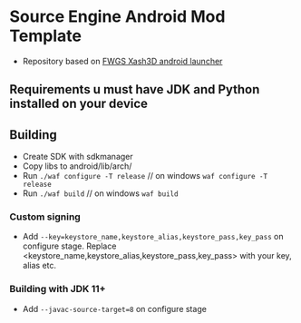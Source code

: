 # Source Engine Android Mod Template 
- Repository based on [FWGS Xash3D android launcher](https://github.com/FWGS/xash3d-android-project)

## Requirements u must have JDK and Python installed on your device

## Building
- Create SDK with sdkmanager
- Copy libs to android/lib/arch/
- Run `./waf configure -T release` // on windows  `waf configure -T release`
- Run `./waf build` // on windows  `waf build`
### Custom signing
- Add `--key=keystore_name,keystore_alias,keystore_pass,key_pass` on configure stage. Replace <keystore_name,keystore_alias,keystore_pass,key_pass> with your key, alias etc.
### Building with JDK 11+
- Add `--javac-source-target=8` on configure stage
